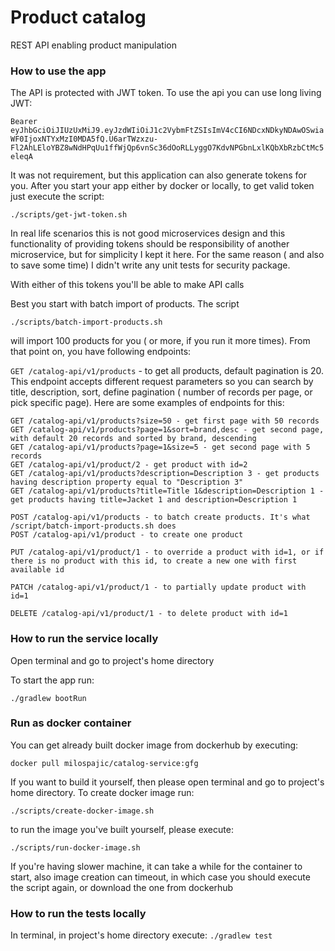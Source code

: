 # Product catalog

REST API enabling product manipulation

### How to use the app

The API is protected with JWT token. To use the api you can use long living JWT: 

`Bearer eyJhbGciOiJIUzUxMiJ9.eyJzdWIiOiJ1c2VybmFtZSIsImV4cCI6NDcxNDkyNDAwOSwiaWF0IjoxNTYxMzI0MDA5fQ.U6arTWzxzu-Fl2AhLEloYBZ8wNdHPqUu1ffWjQp6vnSc36dOoRLLyggO7KdvNPGbnLxlKQbXbRzbCtMc5eleqA`

It was not requirement, but this application can also generate tokens for you. After you start your app either by docker or locally, to get valid token just execute the script: 

`./scripts/get-jwt-token.sh`

In real life scenarios this is not good microservices design and this functionality of providing tokens should be responsibility of another microservice, but for simplicity I kept it here. For the same reason ( and also to save some time) I didn't write any unit tests for security package. 

With either of this tokens you'll be able to make API calls

Best you start with batch import of products. The script

`./scripts/batch-import-products.sh`

will import 100 products for you ( or more, if you run it more times). From that point on, you have following endpoints:

`GET /catalog-api/v1/products` - to get all products, default pagination is 20. This endpoint accepts different request parameters so you can search by title, description, sort, define pagination ( number of records per page, or pick specific page). Here are some examples of endpoints for this:

```
GET /catalog-api/v1/products?size=50 - get first page with 50 records 
GET /catalog-api/v1/products?page=1&sort=brand,desc - get second page, with default 20 records and sorted by brand, descending
GET /catalog-api/v1/products?page=1&size=5 - get second page with 5 records
GET /catalog-api/v1/product/2 - get product with id=2
GET /catalog-api/v1/products?description=Description 3 - get products having description property equal to "Description 3"
GET /catalog-api/v1/products?title=Title 1&description=Description 1 - get products having title=Jacket 1 and description=Description 1

POST /catalog-api/v1/products - to batch create products. It's what /script/batch-import-products.sh does
POST /catalog-api/v1/product - to create one product

PUT /catalog-api/v1/product/1 - to override a product with id=1, or if there is no product with this id, to create a new one with first available id

PATCH /catalog-api/v1/product/1 - to partially update product with id=1

DELETE /catalog-api/v1/product/1 - to delete product with id=1
```

### How to run the service locally

Open terminal and go to project's home directory

To start the app run:

`./gradlew bootRun`

### Run as docker container

You can get already built docker image from dockerhub by executing:

`docker pull milospajic/catalog-service:gfg`

If you want to build it yourself, then please open terminal and go to project's home directory. To create docker image run:

`./scripts/create-docker-image.sh`

to run the image you've built yourself, please execute:

`./scripts/run-docker-image.sh`

If you're having slower machine, it can take a while for the container to start, also image creation can timeout, in which case you should execute the script again, or download the one from dockerhub

### How to run the tests locally

In terminal, in project's home directory execute: 
`./gradlew test`

